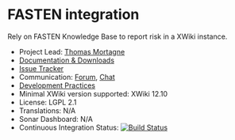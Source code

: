 # FASTEN integration

Rely on FASTEN Knowledge Base to report risk in a XWiki instance.

* Project Lead: [Thomas Mortagne](http://www.xwiki.org/xwiki/bin/view/XWiki/ThomasMortagne)
* [Documentation & Downloads](http://extensions.xwiki.org/xwiki/bin/view/Extension/FASTEN/)
* [Issue Tracker](http://jira.xwiki.org/browse/FASTEN)
* Communication: [Forum](https://forum.xwiki.org), [Chat](https://dev.xwiki.org/xwiki/bin/view/Community/Chat)
* [Development Practices](http://dev.xwiki.org)
* Minimal XWiki version supported: XWiki 12.10
* License: LGPL 2.1
* Translations: N/A
* Sonar Dashboard: N/A
* Continuous Integration Status: [![Build Status](https://ci.xwiki.org/buildStatus/icon?job=XWiki+Contrib%2Fapplication-fasten%2Fmaster)](https://ci.xwiki.org/job/XWiki%20Contrib/job/application-fasten/job/master/)